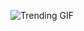 
<!-- GIF_SECTION -->
![Trending GIF](https://media4.giphy.com/media/v1.Y2lkPThiYjIxNzcyajR4ejc5cGNocDlyZmp0NjAwMmFjMTJuMGN5emxqZm43dHFtNXRnaSZlcD12MV9naWZzX3NlYXJjaCZjdD1n/wQAbcl6iDnawokpLj9/giphy.gif)
<!-- END_GIF_SECTION -->
